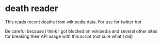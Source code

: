 # death reader

This reads recent deaths from wikipedia data. For use for twitter bot

Be careful because I think I got blocked on wikipedia and several other sites for breaking their API usage with this script (not sure what I did)